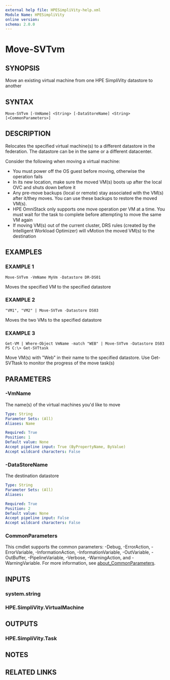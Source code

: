 ```yaml
---
external help file: HPESimpliVity-help.xml
Module Name: HPESimpliVity
online version:
schema: 2.0.0
---
```


# Move-SVTvm

## SYNOPSIS
Move an existing virtual machine from one HPE SimpliVity datastore to another

## SYNTAX

```
Move-SVTvm [-VmName] <String> [-DataStoreName] <String> [<CommonParameters>]
```

## DESCRIPTION
Relocates the specified virtual machine(s) to a different datastore in the federation. The datastore can be in the same or a different datacenter.

Consider the following when moving a virtual machine:
* You must power off the OS guest before moving, otherwise the operation fails
* In its new location, make sure the moved VM(s) boots up after the local OVC and shuts down before it
* Any pre-move backups (local or remote) stay associated with the VM(s) after it/they moves. You can use these backups to restore the moved VM(s).
* HPE OmniStack only supports one move operation per VM at a time. You must wait for the task to complete before attempting to move the same VM again
* If moving VM(s) out of the current cluster, DRS rules (created by the Intelligent Workload Optimizer) will vMotion the moved VM(s) to the destination

## EXAMPLES

### EXAMPLE 1
```
Move-SVTvm -VmName MyVm -Datastore DR-DS01
```

Moves the specified VM to the specified datastore

### EXAMPLE 2
```
"VM1", "VM2" | Move-SVTvm -Datastore DS03
```

Moves the two VMs to the specified datastore

### EXAMPLE 3
```
Get-VM | Where-Object VmName -match "WEB" | Move-SVTvm -Datastore DS03
PS C:\> Get-SVTtask
```

Move VM(s) with "Web" in their name to the specified datastore.
Use Get-SVTtask to monitor the progress
of the move task(s)

## PARAMETERS

### -VmName
The name(s) of the virtual machines you'd like to move

```yaml
Type: String
Parameter Sets: (All)
Aliases: Name

Required: True
Position: 1
Default value: None
Accept pipeline input: True (ByPropertyName, ByValue)
Accept wildcard characters: False
```

### -DataStoreName
The destination datastore

```yaml
Type: String
Parameter Sets: (All)
Aliases:

Required: True
Position: 2
Default value: None
Accept pipeline input: False
Accept wildcard characters: False
```

### CommonParameters
This cmdlet supports the common parameters: -Debug, -ErrorAction, -ErrorVariable, -InformationAction, -InformationVariable, -OutVariable, -OutBuffer, -PipelineVariable, -Verbose, -WarningAction, and -WarningVariable. For more information, see [about_CommonParameters](http://go.microsoft.com/fwlink/?LinkID=113216).

## INPUTS

### system.string
### HPE.SimpliVity.VirtualMachine
## OUTPUTS

### HPE.SimpliVity.Task
## NOTES

## RELATED LINKS
